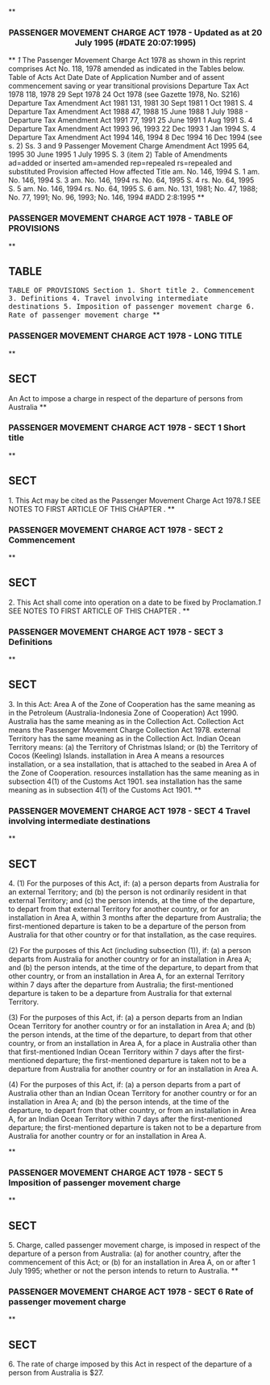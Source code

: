 **<b>

### <center><name>PASSENGER MOVEMENT CHARGE ACT 1978 - Updated as at 20 July 1995 (#DATE 20:07:1995) </name></center>
</b>** *1* The Passenger Movement Charge Act 1978 as shown in this reprint comprises Act No. 118, 1978 amended as indicated in the Tables below.<lf>                             Table of Acts<lf>     Act             Date           Date of               Application<lf>     Number and      of assent      commencement          saving or<lf>     year                                                 transitional<lf>                                                          provisions<lf>     Departure Tax Act 1978<lf>     118, 1978       29 Sept 1978   24 Oct 1978 (see<lf>                                    Gazette 1978,<lf>                                    No. S216)<lf>     Departure Tax Amendment Act 1981<lf>     131, 1981       30 Sept 1981   1 Oct 1981            S. 4<lf>     Departure Tax Amendment Act 1988<lf>     47, 1988        15 June 1988   1 July 1988           -<lf>     Departure Tax Amendment Act 1991<lf>     77, 1991        25 June 1991   1 Aug 1991            S. 4<lf>     Departure Tax Amendment Act 1993<lf>     96, 1993        22 Dec 1993    1 Jan 1994            S. 4<lf>     Departure Tax Amendment Act 1994<lf>     146, 1994       8 Dec 1994     16 Dec 1994<lf>                                    (see s. 2)            Ss. 3 and 9<lf>     Passenger Movement Charge Amendment Act 1995<lf>     64, 1995        30 June 1995   1 July 1995           S. 3 (item 2)<lf>                         Table of Amendments<lf> ad=added or inserted am=amended rep=repealed rs=repealed and substituted<lf>     Provision affected   How affected<lf>     Title                am. No. 146, 1994<lf>     S. 1                 am. No. 146, 1994<lf>     S. 3                 am. No. 146, 1994<lf>                          rs. No. 64, 1995<lf>     S. 4                 rs. No. 64, 1995<lf>     S. 5                 am. No. 146, 1994<lf>                          rs. No. 64, 1995<lf>     S. 6                 am. No. 131, 1981; No. 47, 1988; No. 77, 1991;<lf>                          No. 96, 1993; No. 146, 1994<lf> #ADD 2:8:1995 </lf></lf></lf></lf></lf></lf></lf></lf></lf></lf></lf></lf></lf></lf></lf></lf></lf></lf></lf></lf></lf></lf></lf></lf></lf></lf></lf></lf></lf></lf></lf></lf></lf></lf></lf>
**<b>

### <name>PASSENGER MOVEMENT CHARGE ACT 1978 - TABLE OF PROVISIONS </name>
</b>** 

## TABLE
<tables> <tt>                       TABLE OF PROVISIONS<lf> Section<lf>     1\.    Short title<lf>     2\.    Commencement<lf>     3\.    Definitions<lf>     4\.    Travel involving intermediate destinations<lf>     5\.    Imposition of passenger movement charge<lf>     6\.    Rate of passenger movement charge<lf> </lf></lf></lf></lf></lf></lf></lf></lf></tt></tables>
**<b>

### <name>PASSENGER MOVEMENT CHARGE ACT 1978 - LONG TITLE </name>
</b>** 

## SECT
<sect>            An Act to impose a charge in respect of the departure of<lf>                         persons from Australia<lf> </lf></lf></sect>
**<b>

### <name>PASSENGER MOVEMENT CHARGE ACT 1978 - SECT 1 Short title </name>
</b>** 

## SECT
<sect>   1\. This Act may be cited as the Passenger Movement Charge Act 1978.*1* SEE NOTES TO FIRST ARTICLE OF THIS CHAPTER . </sect>
**<b>

### <name>PASSENGER MOVEMENT CHARGE ACT 1978 - SECT 2 Commencement </name>
</b>** 

## SECT
<sect>   2\. This Act shall come into operation on a date to be fixed by Proclamation.*1* SEE NOTES TO FIRST ARTICLE OF THIS CHAPTER . </sect>
**<b>

### <name>PASSENGER MOVEMENT CHARGE ACT 1978 - SECT 3 Definitions </name>
</b>** 

## SECT
<sect>   3\. In this Act:<lf>   Area A of the Zone of Cooperation has the same meaning as in the Petroleum (Australia-Indonesia Zone of Cooperation) Act 1990.<lf>   Australia has the same meaning as in the Collection Act.<lf>   Collection Act means the Passenger Movement Charge Collection Act 1978.<lf>   external Territory has the same meaning as in the Collection Act.<lf>   Indian Ocean Territory means:<lf>   (a) the Territory of Christmas Island; or<lf>   (b) the Territory of Cocos (Keeling) Islands.<lf>   installation in Area A means a resources installation, or a sea installation, that is attached to the seabed in Area A of the Zone of Cooperation.<lf>   resources installation has the same meaning as in subsection 4(1) of the Customs Act 1901.<lf>   sea installation has the same meaning as in subsection 4(1) of the Customs Act 1901\. </lf></lf></lf></lf></lf></lf></lf></lf></lf></lf></sect>
**<b>

### <name>PASSENGER MOVEMENT CHARGE ACT 1978 - SECT 4 Travel involving intermediate destinations </name>
</b>** 

## SECT
<sect>   4\. (1)  For the purposes of this Act, if:<lf>   (a) a person departs from Australia for an external Territory; and<lf>   (b) the person is not ordinarily resident in that external Territory; and<lf>   (c) the person intends, at the time of the departure, to depart from that external Territory for another country, or for an installation in Area A, within 3 months after the departure from Australia;<lf> the first-mentioned departure is taken to be a departure of the person from Australia for that other country or for that installation, as the case requires. 

<lf>   (2) For the purposes of this Act (including subsection (1)), if:<lf>   (a) a person departs from Australia for another country or for an installation in Area A; and<lf>   (b) the person intends, at the time of the departure, to depart from that other country, or from an installation in Area A, for an external Territory within 7 days after the departure from Australia;<lf> the first-mentioned departure is taken to be a departure from Australia for that external Territory. <p><lf>   (3) For the purposes of this Act, if:<lf>   (a) a person departs from an Indian Ocean Territory for another country or for an installation in Area A; and<lf>   (b) the person intends, at the time of the departure, to depart from that other country, or from an installation in Area A, for a place in Australia other than that first-mentioned Indian Ocean Territory within 7 days after the first-mentioned departure;<lf> the first-mentioned departure is taken not to be a departure from Australia for another country or for an installation in Area A. <p><lf>   (4) For the purposes of this Act, if:<lf>   (a) a person departs from a part of Australia other than an Indian Ocean Territory for another country or for an installation in Area A; and<lf>   (b) the person intends, at the time of the departure, to depart from that other country, or from an installation in Area A, for an Indian Ocean Territory within 7 days after the first-mentioned departure;<lf> the first-mentioned departure is taken not to be a departure from Australia for another country or for an installation in Area A. </lf></lf></lf></lf></p></lf></lf></lf></lf></p></lf></lf></lf></lf>
</lf></lf></lf></lf></sect>
**<b>

### <name>PASSENGER MOVEMENT CHARGE ACT 1978 - SECT 5 Imposition of passenger movement charge </name>
</b>** 

## SECT
<sect>   5\. Charge, called passenger movement charge, is imposed in respect of the departure of a person from Australia:<lf>   (a) for another country, after the commencement of this Act; or<lf>   (b) for an installation in Area A, on or after 1 July 1995;<lf> whether or not the person intends to return to Australia. </lf></lf></lf></sect>
**<b>

### <name>PASSENGER MOVEMENT CHARGE ACT 1978 - SECT 6 Rate of passenger movement charge </name>
</b>** 

## SECT
<sect>   6\. The rate of charge imposed by this Act in respect of the departure of a person from Australia is $27\. </sect>
